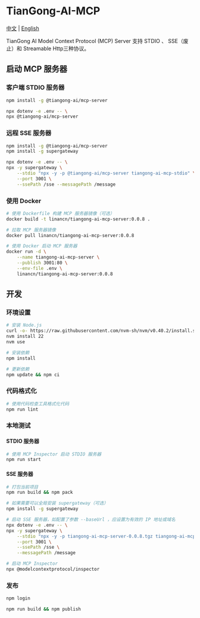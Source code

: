 # TianGong-AI-MCP

[中文](./README.md) | [English](./README_EN.md)

TianGong AI Model Context Protocol (MCP) Server 支持 STDIO 、 SSE（废止）和 Streamable Http三种协议。

## 启动 MCP 服务器

### 客户端 STDIO 服务器

```bash
npm install -g @tiangong-ai/mcp-server

npx dotenv -e .env -- \
npx @tiangong-ai/mcp-server
```

### 远程 SSE 服务器

```bash
npm install -g @tiangong-ai/mcp-server
npm install -g supergateway

npx dotenv -e .env -- \
npx -y supergateway \
    --stdio "npx -y -p @tiangong-ai/mcp-server tiangong-ai-mcp-stdio" \
    --port 3001 \
    --ssePath /sse --messagePath /message
```

### 使用 Docker

```bash
# 使用 Dockerfile 构建 MCP 服务器镜像（可选）
docker build -t linancn/tiangong-ai-mcp-server:0.0.8 .

# 拉取 MCP 服务器镜像
docker pull linancn/tiangong-ai-mcp-server:0.0.8

# 使用 Docker 启动 MCP 服务器
docker run -d \
    --name tiangong-ai-mcp-server \
    --publish 3001:80 \
    --env-file .env \
    linancn/tiangong-ai-mcp-server:0.0.8
```

## 开发

### 环境设置

```bash
# 安装 Node.js
curl -o- https://raw.githubusercontent.com/nvm-sh/nvm/v0.40.2/install.sh | bash
nvm install 22
nvm use

# 安装依赖
npm install

# 更新依赖
npm update && npm ci
```

### 代码格式化

```bash
# 使用代码检查工具格式化代码
npm run lint
```

### 本地测试

#### STDIO 服务器

```bash
# 使用 MCP Inspector 启动 STDIO 服务器
npm run start
```

#### SSE 服务器

```bash
# 打包当前项目
npm run build && npm pack

# 如果需要可以全局安装 supergateway（可选）
npm install -g supergateway

# 启动 SSE 服务器，如配置了参数 --baseUrl ，应设置为有效的 IP 地址或域名
npx dotenv -e .env -- \
npx -y supergateway \
    --stdio "npx -y -p tiangong-ai-mcp-server-0.0.8.tgz tiangong-ai-mcp-stdio" \
    --port 3001 \
    --ssePath /sse \
    --messagePath /message

# 启动 MCP Inspector
npx @modelcontextprotocol/inspector
```

### 发布

```bash
npm login

npm run build && npm publish
```
